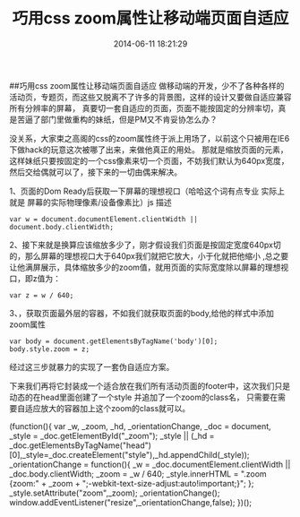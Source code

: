 ﻿---
layout:     post
title:      巧用css zoom属性让移动端页面自适应
date:       2014-06-11 18:21:29
summary:     
categories: jekyll pixyll
---

##巧用css zoom属性让移动端页面自适应
做移动端的开发，少不了各种各样的活动页，专题页，而这些又脱离不了许多的背景图，这样的设计又要做自适应兼容所有分辨率的屏幕，
真要切一套自适应的页面，页面不能按固定的分辨率切，真是苦逼了部门里做重构的妹纸，但是PM又不肯妥协怎么办？

没关系，大家束之高阁的css的zoom属性终于派上用场了，以前这个只被用在IE6下做hack的玩意这次被哪了出来，来做他真正的用处。
那就是缩放页面的元素，这样妹纸只要按固定的一个css像素来切一个页面，不妨我们默认为640px宽度，
然后交给偶就可以了，接下来的一切由偶来解决。

1、页面的Dom Ready后获取一下屏幕的理想视口（哈哈这个词有点专业 实际上就是 屏幕的实际物理像素/设备像素比）js 描述 
    
    var w = document.documentElement.clientWidth || document.body.clientWidth;
    
2、接下来就是换算应该缩放多少了，刚才假设我们页面是按固定宽度640px切的，那么屏幕的理想视口大于640px我们就把它放大，小于化就把他缩小
,总之要让他满屏展示，具体缩放多少的zoom值，就用页面的实际宽度除以屏幕的理想视口，即z值为：

    var z = w / 640;
    
3、，获取页面最外层的容器，不如我们就获取页面的body,给他的样式中添加zoom属性

    var body = document.getElementsByTagName('body')[0];
    body.style.zoom = z;
    
经过这三步就暴力的实现了一套伪自适应方案。

下来我们再将它封装成一个适合放在我们所有活动页面的footer中，这次我们只是动态的在head里面创建了一个style 并追加了一个zoom的class名，
只需要在需要自适应放大的容器加上这个zoom的class就可以。

   
   (function(){
        var _w,
            _zoom,
            _hd, 
            _orientationChange,
            _doc = document,
            _style = _doc.getElementById("_zoom");
        _style || (_hd = _doc.getElementsByTagName("head")[0],_style=_doc.createElement("style"),_hd.appendChild(_style));
        _orientationChange = function(){
           _w    = _doc.documentElement.clientWidth || _doc.body.clientWidth;
           _zoom = _w / 640;
           _style.innerHTML = ".zoom {zoom:" + _zoom + ";-webkit-text-size-adjust:auto!important;}";
        };
        _style.setAttribute("zoom",_zoom);
        _orientationChange();
        window.addEventListener("resize",_orientationChange,false);
    })();